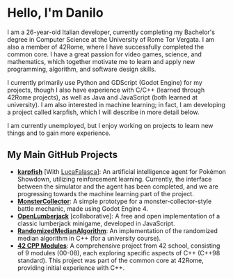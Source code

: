 <h1>Hello, I'm Danilo</h1>

<p>I am a 26-year-old Italian developer, currently completing my Bachelor's degree in Computer Science at the University of Rome Tor Vergata. I am also a member of 42Rome, where I have successfully completed the common core. I have a great passion for video games, science, and mathematics, which together motivate me to learn and apply new programming, algorithm, and software design skills.</p>

<p>I currently primarily use Python and GDScript (Godot Engine) for my projects, though I also have experience with C/C++ (learned through 42Rome projects), as well as Java and JavaScript (both learned at university). I am also interested in machine learning; in fact, I am developing a project called karpfish, which I will describe in more detail below.</p>

<p>I am currently unemployed, but I enjoy working on projects to learn new things and to gain more experience.</p>

<h2>My Main GitHub Projects</h2>

<ul>
  <li><strong><a href="https://github.com/KarpLearning/karpfish">karpfish</a></strong> [With <a href="https://github.com/LucaFalasca">LucaFalasca</a>]: An artificial intelligence agent for Pokémon Showdown, utilizing reinforcement learning. Currently, the interface between the simulator and the agent has been completed, and we are progressing towards the machine learning part of the project.</li>

  <li><strong><a href="https://github.com/dannhill/MonsterCollector">MonsterCollector</a></strong>: A simple prototype for a monster-collector-style battle mechanic, made using Godot Engine 4.</li>

  <li><strong><a href="https://github.com/dannhill/OpenLumberjack">OpenLumberjack</a></strong> [collaborative]: A free and open implementation of a classic lumberjack minigame, developed in JavaScript.</li>

  <li><strong><a href="https://github.com/dannhill/RandomizedMedianAlgorithm">RandomizedMedianAlgorithm</a></strong>: An implementation of the randomized median algorithm in C++ (for a university course).</li>

  <li><strong><a href="https://github.com/dannhill/42_cpp">42 CPP Modules</a></strong>: A comprehensive project from 42 school, consisting of 9 modules (00-08), each exploring specific aspects of C++ (C++98 standard). This project was part of the common core at 42Rome, providing initial experience with C++.</li>
</ul>
